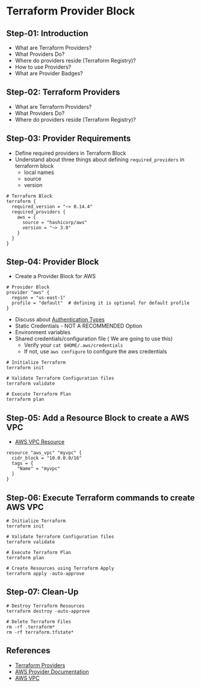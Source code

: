 # Terraform Provider Block

## Step-01: Introduction
- What are Terraform Providers?
- What Providers Do?
- Where do providers reside (Terraform Registry)?
- How to use Providers?
- What are Provider Badges?


## Step-02: Terraform Providers
- What are Terraform Providers?
- What Providers Do?
- Where do providers reside (Terraform Registry)?


## Step-03: Provider Requirements
- Define required providers in Terraform Block
- Understand about three things about defining `required_providers` in terraform block
  - local names
  - source
  - version
```t
# Terraform Block
terraform {
  required_version = "~> 0.14.4"
  required_providers {
    aws = { 
      source = "hashicorp/aws"
      version = "~> 3.0"
    }
  }
}
```


## Step-04: Provider Block  
- Create a Provider Block for AWS
```t
# Provider Block
provider "aws" {
  region = "us-east-1"
  profile = "default"  # defining it is optional for default profile
}
```
- Discuss about [Authentication Types](https://registry.terraform.io/providers/hashicorp/aws/latest/docs#authentication) 
- Static Credentials - NOT A RECOMMENDED Option
- Environment variables
- Shared credentials/configuration file ( We are going to use this)
  - Verify your `cat $HOME/.aws/credentials`
  - If not, use `aws configure` to configure the aws credentials

```t
# Initialize Terraform
terraform init

# Validate Terraform Configuration files
terraform validate

# Execute Terraform Plan
terraform plan
```  

## Step-05: Add a Resource Block to create a AWS VPC
- [AWS VPC Resource](https://registry.terraform.io/providers/hashicorp/aws/latest/docs/resources/vpc)
```t
resource "aws_vpc" "myvpc" {
  cidr_block = "10.0.0.0/16"
  tags = {
    "Name" = "myvpc"
  }
}
```

## Step-06: Execute Terraform commands to create AWS VPC
```t
# Initialize Terraform
terraform init

# Validate Terraform Configuration files
terraform validate

# Execute Terraform Plan
terraform plan

# Create Resources using Terraform Apply
terraform apply -auto-approve
```  

## Step-07: Clean-Up 
```t
# Destroy Terraform Resources
terraform destroy -auto-approve

# Delete Terraform Files
rm -rf .terraform*
rm -rf terraform.tfstate*
```


## References
- [Terraform Providers](https://www.terraform.io/docs/configuration/providers.html)
- [AWS Provider Documentation](https://registry.terraform.io/providers/hashicorp/aws/latest/docs)
- [AWS VPC](https://registry.terraform.io/providers/hashicorp/aws/latest/docs/resources/vpc)